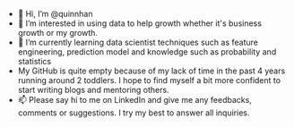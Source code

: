 - 👋 Hi, I’m @quinnhan
- 👀 I’m interested in using data to help growth whether it's business growth or my growth. 
- 🌱 I’m currently learning data scientist techniques such as feature engineering, prediction model and knowledge such as probability and statistics
- My GitHub is quite empty because of my lack of time in the past 4 years running around 2 toddlers. I hope to find myself a bit more confident to start writing blogs and mentoring others.
- 📫 Please say hi to me on LinkedIn and give me any feedbacks, comments or suggestions. I try my best to answer all inquiries. 


<!---
quinnhan/quinnhan is a ✨ special ✨ repository because its `README.md` (this file) appears on your GitHub profile.
You can click the Preview link to take a look at your changes.
--->
